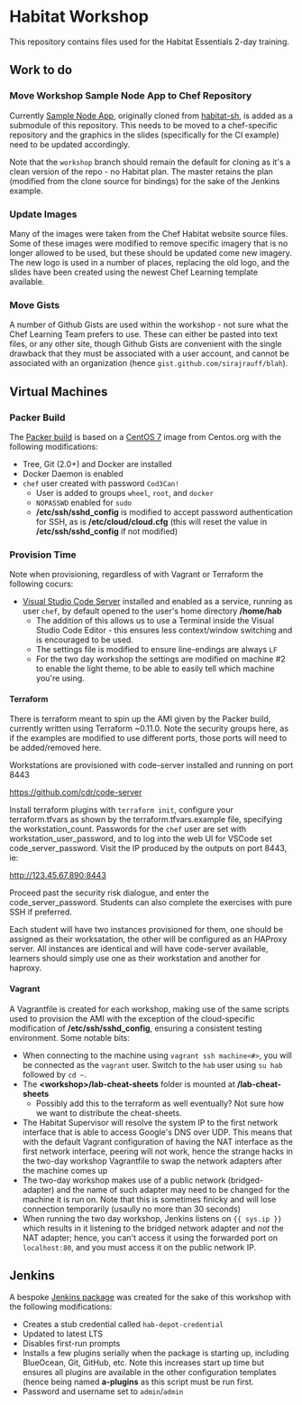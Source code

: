 # Habitat Workshop
This repository contains files used for the Habitat Essentials 2-day training.

## Work to do

### Move Workshop Sample Node App to Chef Repository
Currently [Sample Node App](https://github.com/Indellient/sample-node-app), originally cloned from [habitat-sh](https://github.com/habitat-sh/sample-node-app), is added as a submodule of this repository. This needs to be moved to a chef-specific repository and the graphics in the slides (specifically for the CI example) need to be updated accordingly.

Note that the `workshop` branch should remain the default for cloning as it's a clean version of the repo - no Habitat plan. The master retains the plan (modified from the clone source for bindings) for the sake of the Jenkins example.

### Update Images
Many of the images were taken from the Chef Habitat website source files. Some of these images were modified to remove specific imagery that is no longer allowed to be used, but these should be updated come new imagery. The new logo is used in a number of places, replacing the old logo, and the slides have been created using the newest Chef Learning template available.

### Move Gists
A number of Github Gists are used within the workshop - not sure what the Chef Learning Team prefers to use. These can either be pasted into text files, or any other site, though Github Gists are convenient with the single drawback that they must be associated with a user account, and cannot be associated with an organization (hence `gist.github.com/sirajrauff/blah`). 

## Virtual Machines
### Packer Build
The [Packer build](packer/aws-hvm-workshop-habitat-lnx.json) is based on a [CentOS 7](https://aws.amazon.com/marketplace/pp/B00O7WM7QW?qid=1564064885779&sr=0-1&ref_=srh_res_product_title) image from Centos.org with the following modifications:

- Tree, Git (2.0+) and Docker are installed
- Docker Daemon is enabled
- `chef` user created with password `Cod3Can!`
    - User is added to groups `wheel`, `root`, and `docker`
    - `NOPASSWD` enabled for `sudo`
    - **/etc/ssh/sshd_config** is modified to accept password authentication for SSH, as is **/etc/cloud/cloud.cfg** (this will reset the value in **/etc/ssh/sshd_config** if not modified)
    
### Provision Time
Note when provisioning, regardless of with Vagrant or Terraform the following cocurs:

- [Visual Studio Code Server](https://github.com/cdr/code-server) installed and enabled as a service, running as user `chef`, by default opened to the user's home directory **/home/hab**
  - The addition of this allows us to use a Terminal inside the Visual Studio Code Editor - this ensures less context/window switching and is encouraged to be used.
  - The settings file is modified to ensure line-endings are always `LF`
  - For the two day workshop the settings are modified on machine #2 to enable the light theme, to be able to easily tell which machine you're using.

#### Terraform
There is terraform meant to spin up the AMI given by the Packer build, currently written using Terraform ~0.11.0. Note the security groups here, as if the examples are modified to use different ports, those ports will need to be added/removed here.

Workstations are provisioned with code-server installed and running on port 8443

https://github.com/cdr/code-server

Install terraform plugins with `terraform init`, configure your terraform.tfvars as shown by the terraform.tfvars.example file, specifying the workstation_count. Passwords for the `chef` user are set with workstation_user_password, and to log into the web UI for VSCode set code_server_password. Visit the IP produced by the outputs on port 8443, ie:

http://123.45.67.890:8443

Proceed past the security risk dialogue, and enter the code_server_password. Students can also complete the exercises with pure SSH if preferred.

Each student will have two instances provisioned for them, one should be assigned as their worksatation, the other will be configured as an HAProxy server. All instances are identical and will have code-server available, learners should simply use one as their workstation and another for haproxy.
    
#### Vagrant
A Vagrantfile is created for each workshop, making use of the same scripts used to provision the AMI with the exception of the cloud-specific modification of **/etc/ssh/sshd_config**, ensuring a consistent testing environment. Some notable bits:

- When connecting to the machine using `vagrant ssh machine<#>`, you will be connected as the `vagrant` user. Switch to the `hab` user using `su hab` followed by `cd ~`.
- The **\<workshop\>/lab-cheat-sheets** folder is mounted at **/lab-cheat-sheets**
  - Possibly add this to the terraform as well eventually? Not sure how we want to distribute the cheat-sheets.
- The Habitat Supervisor will resolve the system IP to the first network interface that is able to access Google's DNS over UDP. This means that with the default Vagrant configuration of having the NAT interface as the first network interface, peering will not work, hence the strange hacks in the two-day workshop Vagrantfile to swap the network adapters after the machine comes up
- The two-day workshop makes use of a public network (bridged-adapter) and the name of such adapter may need to be changed for the machine it is run on. Note that this is sometimes finicky and will lose connection temporarily (usaully no more than 30 seconds)
- When running the two day workshop, Jenkins listens on `{{ sys.ip }}` which results in it listening to the bridged network adapter and *not* the NAT adapter; hence, you can't access it using the forwarded port on `localhost:80`, and you must access it on the public network IP.

## Jenkins
A bespoke [Jenkins package](two-day-workshop/jenkins) was created for the sake of this workshop with the following modifications:

- Creates a stub credential called `hab-depot-credential`
- Updated to latest LTS
- Disables first-run prompts
- Installs a few plugins serially when the package is starting up, including BlueOcean, Git, GitHub, etc. Note this increases start up time but ensures all plugins are available in the other configuration templates (hence being named **a-plugins** as this script must be run first.
- Password and username set to `admin`/`admin`
